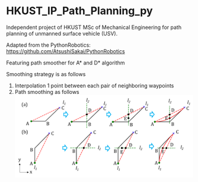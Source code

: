 # HKUST_IP_Path_Planning_py
Independent project of HKUST MSc of Mechanical Engineering for path planning of unmanned surface vehicle (USV).

Adapted from the PythonRobotics: https://github.com/AtsushiSakai/PythonRobotics

Featuring path smoother for A* and D* algorithm

Smoothing strategy is as follows

1. Interpolation 1 point between each pair of neighboring waypoints
2. Path smoothing as follows
![avatar](path_smoothing_strategy.png)
